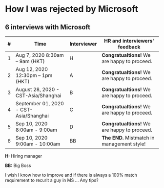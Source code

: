 # How I was rejected by Microsoft

## 6 interviews with Microsoft


| # | Time                                   | Interviewer |  HR and interviewers' feedback             |
|---|----------------------------------------|-------------|-------------------------------------------|
| 1 | Aug 7, 2020 8:30am – 9am (HKT)         | H           |  **Congratualtions!**  We are happy to proceed. |
| 2 | Aug 12, 2020 12:30pm – 1pm (HKT)       | A           |  **Congratualtions!**  We are happy to proceed. |
| 3 | August 28, 2020 - CST-Asia/Shanghai    | B           |  **Congratualtions!**  We are happy to proceed. |
| 4 | September 01, 2020 - CST-Asia/Shanghai | C           |  **Congratualtions!**  We are happy to proceed. |
| 5 | Sep 10, 2020 8:00am - 9:00am           | D           |  **Congratualtions!**  We are happy to proceed. |
| 6 | Sep 10, 2020 9:00am - 10:00am          | BB          |  **The END.**  Mistmatch in management style!   |

**H:**   Hiring manager

**BB:**  Big Boss


I wish I know how to improve and if there is always a 100% match requirement to recurit a guy in MS ...
Any tips?
